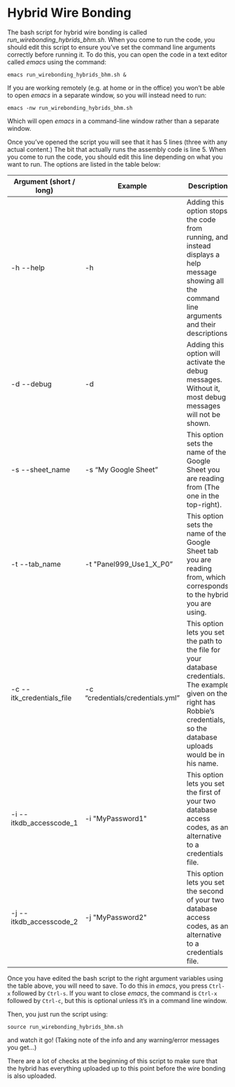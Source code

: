 # Hybrid Wire Bonding
The bash script for hybrid wire bonding is called _run_wirebonding_hybrids_bhm.sh_. When you come to run the code, you should edit this script to ensure you’ve set the command line arguments correctly before running it. To do this, you can open the code in a text editor called _emacs_ using the command:

```
emacs run_wirebonding_hybrids_bhm.sh &
```

If you are working remotely (e.g. at home or in the office) you won’t be able to open _emacs_ in a separate window, so you will instead need to run:

```
emacs -nw run_wirebonding_hybrids_bhm.sh
```

Which will open _emacs_ in a command-line window rather than a separate window.

Once you’ve opened the script you will see that it has 5 lines (three with any actual content.) The bit that actually runs the assembly code is line 5. When you come to run the code, you should edit this line depending on what you want to run. The options are listed in the table below:

| Argument (short / long) | Example | Description | Required? |
| ----------------------- | ------- | ----------- | --------- |
| -h --help | -h | Adding this option stops the code from running, and instead displays a help message showing all the command line arguments and their descriptions. | No |
| -d --debug | -d | Adding this option will activate the debug messages. Without it, most debug messages will not be shown. | No, unless there’s a bug you can’t find. |
| -s --sheet_name | -s “My Google Sheet” | This option sets the name of the Google Sheet you are reading from (The one in the top-right). | Yes |
| -t --tab_name | -t "Panel999_Use1_X_P0” | This option sets the name of the Google Sheet tab you are reading from, which corresponds to the hybrid you are using. | Yes |
| -c --itk_credentials_file | -c “credentials/credentials.yml” | This option lets you set the path to the file for your database credentials. The example given on the right has Robbie’s credentials, so the database uploads would be in his name. | Yes, unless you have set options -i and -j instead. |
| -i --itkdb_accesscode_1 | -i "MyPassword1" | This option lets you set the first of your two database access codes, as an alternative to a credentials file. | Only if you haven’t used the -c option. |
| -j --itkdb_accesscode_2 | -j "MyPassword2" | This option lets you set the second of your two database access codes, as an alternative to a credentials file. | Only if you haven’t used the -c option. |

Once you have edited the bash script to the right argument variables using the table above, you will need to save. To do this in _emacs_, you press `Ctrl-x` followed by `Ctrl-s`. If you want to close _emacs_, the command is `Ctrl-x` followed by `Ctrl-c`, but this is optional unless it’s in a command line window.

Then, you just run the script using:

```
source run_wirebonding_hybrids_bhm.sh
```

and watch it go! (Taking note of the info and any warning/error messages you get…)

There are a lot of checks at the beginning of this script to make sure that the hybrid has everything uploaded up to this point before the wire bonding is also uploaded.
